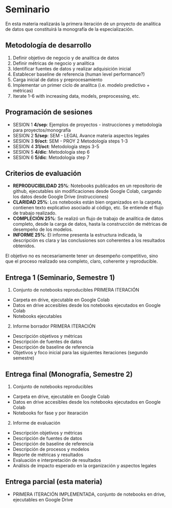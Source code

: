 # Seminario

En esta materia realizarás la primera iteración de un proyecto de analítica de datos que constituirá la monografía de la especialización.

## Metodología de desarrollo

1. Definir objetivo de negocio y de analítica de datos
2. Definir métricas de negocio y analítica
3. Identificar fuentes de datos y realizar adquisición inicial
4. Establecer baseline de referencia (human level performance?)
5. Carga inicial de datos y preprocesamiento
6. Implementar un primer ciclo de analítca (i.e. modelo predictivo + métricas)
7. Iterate 1-6 with increasing data, models, preprocessing, etc.

## Programación de sesiones

- SESION 1 **4/sep**:	Ejemplos de proyectos - instrucciones y metodología para proyectos/monografía
- SESION 2 **5/sep**: SEM - LEGAL	Avance materia aspectos legales
- SESION 3 **9/oct**: SEM - PROY 2	Metodología steps 1-3
- SESION 4 **31/oct**:	Metodología steps 3-5
- SESION 5 **4/dic**: Metodología step 6
- SESION 6 **5/dic**: Metodología step 7

## Criterios de evaluación

- **REPRODUCIBILIDAD 25%**: Notebooks publicados en un repositorio de github, ejecutables sin modificaciones desde Google Colab, cargando los datos desde Google Drive (instrucciones)
- **CLARIDAD 25%**:  Los notebooks están bien organizados en la carpeta, contienen texto explicativo asociado al código, etc. Se entiende el flujo de trabajo realizado.
- **COMPLECIÓN 25%**: Se realizó un flujo de trabajo de analítica de datos completo, desde la carga de datos, hasta la construcción de métricas de desempeño de los modelos.
- **INFORME 25%**: El informe presenta la estructura indicada, la descripción es clara y las conclusiones son coherentes a los resultados obtenidos.

El objetivo no es necesariamente tener un desempeño competitivo, sino que el proceso realizado sea completo, claro, coherente y reproducible.

## Entrega 1 (Seminario, Semestre 1)

1. Conjunto de notebooks reproducibles PRIMERA ITERACIÓN

- Carpeta en drive, ejecutable en Google Colab
- Datos en drive accesibles desde los notebooks ejecutados en Google Colab
- Notebooks ejecutables


2. Informe borrador PRIMERA ITERACIÓN

- Descripción objetivos y métricas
- Descripción de fuentes de datos
- Descripción de baseline de referencia
- Objetivos y foco inicial para las siguientes iteraciones (segundo semestre)



## Entrega final (Monografía, Semestre 2)

1. Conjunto de notebooks reproducibles

- Carpeta en drive, ejecutable en Google Colab
- Datos en drive accesibles desde los notebooks ejecutados en Google Colab
- Notebooks for fase y por itearación


2. Informe de evaluación

- Descripción objetivos y métricas
- Descripción de fuentes de datos
- Descripción de baseline de referencia
- Descripción de procesos y modelos
- Reporte de métricas y resultados
- Evaluación e interpretación de resultados
- Análisis de impacto esperado en la organización y aspectos legales

## Entrega parcial (esta materia)

- PRIMERA ITERACIÓN IMPLEMENTADA, conjunto de notebooks en drive, ejecutables en Google Drive


